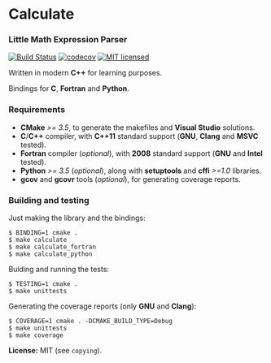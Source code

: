 # Calculate


### Little Math Expression Parser

[![Build Status](https://travis-ci.org/newlawrence/Calculate.svg?branch=master)](https://travis-ci.org/newlawrence/Calculate)
[![codecov](https://codecov.io/gh/newlawrence/Calculate/branch/master/graph/badge.svg)](https://codecov.io/gh/newlawrence/Calculate)
[![MIT licensed](https://img.shields.io/badge/license-MIT-blue.svg)](https://github.com/newlawrence/Calculate/blob/7f96b434dd77461f17a71f3fe3025c21b73ed0d0/copying)

Written in modern **C++** for learning purposes.

Bindings for **C**, **Fortran** and **Python**.


### Requirements

* **CMake** *>= 3.5*, to generate the makefiles and **Visual Studio** solutions.
* **C**/**C++** compiler, with **C++11** standard support (**GNU**, **Clang** and **MSVC** tested).
* **Fortran** compiler (*optional*), with **2008** standard support (**GNU** and **Intel** tested).
* **Python** *>= 3.5* (*optional*), along with **setuptools** and **cffi** *>=1.0* libraries.
* **gcov** and **gcovr** tools (*optional*), for generating coverage reports.


### Building and testing

Just making the library and the bindings:

```
$ BINDING=1 cmake .
$ make calculate
$ make calculate_fortran
$ make calculate_python
```

Bulding and running the tests:

```
$ TESTING=1 cmake .
$ make unittests
```

Generating the coverage reports (only **GNU** and **Clang**):

```
$ COVERAGE=1 cmake . -DCMAKE_BUILD_TYPE=Debug
$ make unittests
$ make coverage
```

**License:** MIT (see `copying`).

